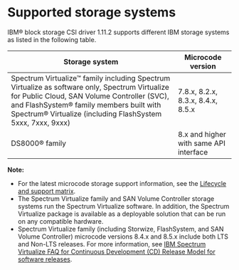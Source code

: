 # Supported storage systems

IBM® block storage CSI driver 1.11.2 supports different IBM storage systems as listed in the following table.

|Storage system|Microcode version|
|--------------|-----------------|
|Spectrum Virtualize™ family including Spectrum Virtualize as software only, Spectrum Virtualize for Public Cloud, SAN Volume Controller (SVC), and FlashSystem® family members built with Spectrum® Virtualize (including FlashSystem 5xxx, 7xxx, 9xxx)|7.8.x, 8.2.x, 8.3.x, 8.4.x, 8.5.x|
|DS8000® family|8.x and higher with same API interface|

**Note:**

- For the latest microcode storage support information, see the [Lifecycle and support matrix](https://www.ibm.com/docs/en/stg-block-csi-driver?topic=SSRQ8T/landing/csi_lifecycle_support_matrix.html).
- The Spectrum Virtualize family and SAN Volume Controller storage systems run the Spectrum Virtualize software. In addition, the Spectrum Virtualize package is available as a deployable solution that can be run on any compatible hardware.
- Spectrum Virtualize family (including Storwize, FlashSystem, and SAN Volume Controller) microcode versions 8.4.x and 8.5.x include both LTS and Non-LTS releases. For more information, see [IBM Spectrum Virtualize FAQ for Continuous Development (CD) Release Model for software releases](https://www.ibm.com/support/pages/node/6409554).


